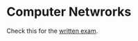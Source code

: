 # Computer Netwrorks

Check this for the [written exam](https://github.com/mirceamaierean/cn_exam).
